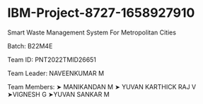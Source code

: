 # IBM-Project-8727-1658927910
Smart Waste Management System For Metropolitan Cities

Batch: B22M4E

Team ID: PNT2022TMID26651

Team Leader: NAVEENKUMAR M

Team Members: 
 ➤ MANIKANDAN M
 ➤ YUVAN KARTHICK RAJ V
 ➤VIGNESH G
 ➤YUVAN SANKAR M
